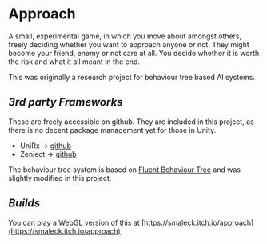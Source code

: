 # **Approach**
A small, experimental game, in which you move about amongst others, freely deciding whether you want to approach anyone or not. They might become your friend, enemy or not care at all. You decide whether it is worth the risk and what it all meant in the end.

This was originally a research project for behaviour tree based AI systems.

## *3rd party Frameworks*
These are freely accessible on github. They are included in this project, as there is no decent package management yet for those in Unity.
* UniRx -> [github](https://github.com/neuecc/UniRx)
* Zenject -> [github](https://github.com/modesttree/Zenject)

The behaviour tree system is based on [Fluent Behaviour Tree](https://github.com/ashleydavis/Fluent-Behaviour-Tree) and was slightly modified in this project.

## *Builds*
You can play a WebGL version of this at [https://smaleck.itch.io/approach](https://smaleck.itch.io/approach)